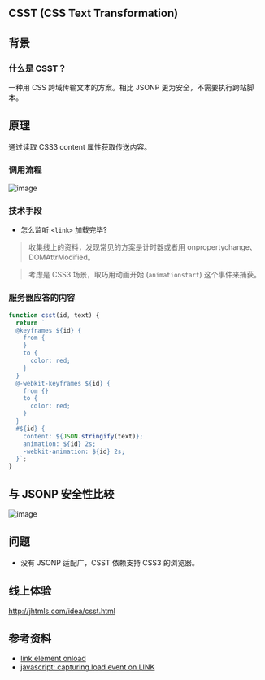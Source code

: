 CSST (CSS Text Transformation)
----------

## 背景

### 什么是 CSST？

一种用 CSS 跨域传输文本的方案。相比 JSONP 更为安全，不需要执行跨站脚本。

## 原理

通过读取 CSS3 content 属性获取传送内容。

### 调用流程

![image](https://cloud.githubusercontent.com/assets/536587/15070367/63126c30-13b6-11e6-93aa-75bf5995c019.png)

### 技术手段

* 怎么监听 `<link>` 加载完毕?

> 收集线上的资料，发现常见的方案是计时器或者用 onpropertychange、DOMAttrModified。

> 考虑是 CSS3 场景，取巧用动画开始 (`animationstart`) 这个事件来捕获。

### 服务器应答的内容

```js
function csst(id, text) {
  return `
  @keyframes ${id} {
    from {
    }
    to {
      color: red;
    }
  }
  @-webkit-keyframes ${id} {
    from {}
    to {
      color: red;
    }
  }
  #${id} {
    content: ${JSON.stringify(text)};
    animation: ${id} 2s;
    -webkit-animation: ${id} 2s;
  }`;
}
```

## 与 JSONP 安全性比较

![image](https://cloud.githubusercontent.com/assets/536587/15090764/fcfee300-1465-11e6-9209-20d5ddd9b332.png)

## 问题

* 没有 JSONP 适配广，CSST 依赖支持 CSS3 的浏览器。

## 线上体验

<http://jhtmls.com/idea/csst.html>

## 参考资料

* [link element onload](http://stackoverflow.com/questions/2635814/javascript-capturing-load-event-on-link)
* [javascript: capturing load event on LINK](http://stackoverflow.com/questions/2635814/javascript-capturing-load-event-on-link)
